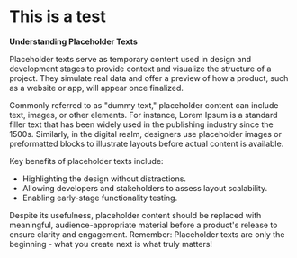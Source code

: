 # This is a test

**Understanding Placeholder Texts**

Placeholder texts serve as temporary content used in design and development stages to provide context and visualize the structure of a project. They simulate real data and offer a preview of how a product, such as a website or app, will appear once finalized.

Commonly referred to as "dummy text," placeholder content can include text, images, or other elements. For instance, Lorem Ipsum is a standard filler text that has been widely used in the publishing industry since the 1500s. Similarly, in the digital realm, designers use placeholder images or preformatted blocks to illustrate layouts before actual content is available.

Key benefits of placeholder texts include:
- Highlighting the design without distractions.
- Allowing developers and stakeholders to assess layout scalability.
- Enabling early-stage functionality testing.

Despite its usefulness, placeholder content should be replaced with meaningful, audience-appropriate material before a product's release to ensure clarity and engagement.
Remember: Placeholder texts are only the beginning - what you create next is what truly matters!